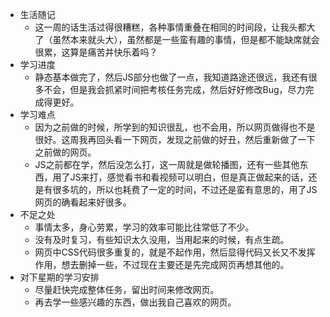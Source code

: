 - 生活随记
  - 这一周的话生活过得很糟糕，各种事情重叠在相同的时间段，让我头都大了（虽然本来就头大），虽然都是一些蛮有趣的事情，但是都不能缺席就会很累，这算是痛苦并快乐着吗？
- 学习进度 
  - 静态基本做完了，然后JS部分也做了一点，我知道路途还很远，我还有很多不会，但是我会抓紧时间把考核任务完成，然后好好修改Bug，尽力完成得更好。
- 学习难点
  - 因为之前做的时候，所学到的知识很乱，也不会用，所以网页做得也不是很好。这周我再回头看一下网页，发现之前做的好丑，然后重新做了一下之前做的网页。
  - JS之前都在学，然后没怎么打，这一周就是做轮播图，还有一些其他东西，用了JS来打，感觉看书和看视频可以明白，但是真正做起来的话，还是有很多坑的，所以也耗费了一定的时间，不过还是蛮有意思的，用了JS网页的确看起来好很多。
- 不足之处
  - 事情太多，身心劳累，学习的效率可能比往常低了不少。
  - 没有及时复习，有些知识太久没用，当用起来的时候，有点生疏。
  - 网页中CSS代码很多重复的，就是不起作用，然后显得代码又长又不发挥作用，想去删掉一些，不过现在主要还是先完成网页再想其他的。
- 对下星期的学习安排
  - 尽量赶快完成整体任务，留出时间来修改网页。
  - 再去学一些感兴趣的东西，做出我自己喜欢的网页。